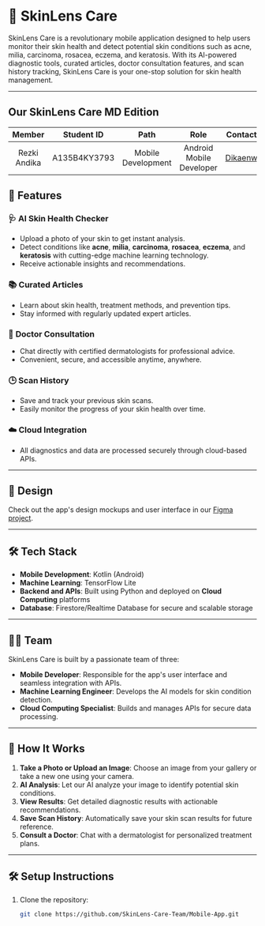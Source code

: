 # 🌟 **SkinLens Care**  
SkinLens Care is a revolutionary mobile application designed to help users monitor their skin health and detect potential skin conditions such as acne, milia, carcinoma, rosacea, eczema, and keratosis. With its AI-powered diagnostic tools, curated articles, doctor consultation features, and scan history tracking, SkinLens Care is your one-stop solution for skin health management.

---

## Our SkinLens Care MD Edition
| Member | Student ID | Path | Role | Contacts |
| :-: | :-: | :-: | :-: | :-: |
| Rezki Andika | A135B4KY3793 | Mobile Development | Android Mobile Developer | [Dikaenwo](https://github.com/dikaenwo) |

## 🚀 **Features**
### 🩺 **AI Skin Health Checker**
- Upload a photo of your skin to get instant analysis.
- Detect conditions like **acne**, **milia**, **carcinoma**, **rosacea**, **eczema**, and **keratosis** with cutting-edge machine learning technology.  
- Receive actionable insights and recommendations.

### 📚 **Curated Articles**
- Learn about skin health, treatment methods, and prevention tips.
- Stay informed with regularly updated expert articles.

### 💬 **Doctor Consultation**
- Chat directly with certified dermatologists for professional advice.
- Convenient, secure, and accessible anytime, anywhere.

### 🕒 **Scan History**
- Save and track your previous skin scans.
- Easily monitor the progress of your skin health over time.

### ☁️ **Cloud Integration**
- All diagnostics and data are processed securely through cloud-based APIs.

---

## 🎨 **Design**  
Check out the app's design mockups and user interface in our [Figma project](https://www.figma.com/design/JzZVUHx7K2CzqswG6R2g4V/SkinLens-Care?node-id=27-2935&t=tzu7MF2XxU7cWR45-1).

---

## 🛠️ **Tech Stack**
- **Mobile Development**: Kotlin (Android)  
- **Machine Learning**: TensorFlow Lite  
- **Backend and APIs**: Built using Python and deployed on **Cloud Computing** platforms  
- **Database**: Firestore/Realtime Database for secure and scalable storage

---

## 👨‍💻 **Team**
SkinLens Care is built by a passionate team of three:
- **Mobile Developer**: Responsible for the app's user interface and seamless integration with APIs.
- **Machine Learning Engineer**: Develops the AI models for skin condition detection.
- **Cloud Computing Specialist**: Builds and manages APIs for secure data processing.

---

## 🎯 **How It Works**
1. **Take a Photo or Upload an Image**: Choose an image from your gallery or take a new one using your camera.
2. **AI Analysis**: Let our AI analyze your image to identify potential skin conditions.
3. **View Results**: Get detailed diagnostic results with actionable recommendations.
4. **Save Scan History**: Automatically save your skin scan results for future reference.
5. **Consult a Doctor**: Chat with a dermatologist for personalized treatment plans.

---

## 🛠️ **Setup Instructions**
1. Clone the repository:
   
   ```bash
   git clone https://github.com/SkinLens-Care-Team/Mobile-App.git
